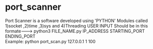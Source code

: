 # port_scanner
Port Scanner is a software developed using 'PYTHON' Modules called  1)socket ,2)time ,3)sys and 4)Threading
USER INPUT Should be in this formate---> python3 FILE_NAME.py IP_ADDRESS STARTING_PORT ENDING_PORT  
Example:
python port_scan.py 127.0.0.1 1 100 




